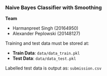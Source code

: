 ### Naive Bayes Classifier with Smoothing

**Team**
- Harmanpreet Singh (20164950)
- Alexander Peplowski (20148127)

Training and test data must be stored at:
- **Train Data**: `data/data_train.pkl`
- **Test Data**: `data/data_test.pkl`

Labelled test data is output as: `submission.csv`